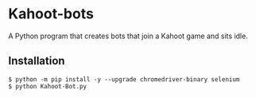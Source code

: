 # Kahoot-bots
A Python program that creates bots that join a Kahoot game and sits idle. 

## Installation

```sh-session
$ python -m pip install -y --upgrade chromedriver-binary selenium
$ python Kahoot-Bot.py
```
